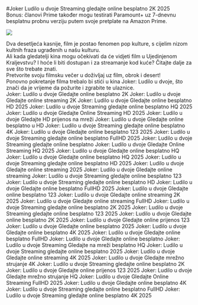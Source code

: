 #Joker Ludilo u dvoje Streaming gledajte online besplatno 2K 2025  
Bonus: članovi Prime također mogu testirati Paramount+ uz 7-dnevnu besplatnu probnu verziju putem svoje pretplate na Amazon Prime.  
  
[![](https://i.imgur.com/qSNzIqt.png)](https://movie.rssnews.media/WTBvCYkC.php)  
  
Dva desetljeća kasnije, film je postao fenomen pop kulture, s cijelim nizom kultnih fraza ugrađenih u našu kulturu.  
Ali kada gledatelji kina mogu očekivati ​​da će vidjeti film u Ujedinjenom Kraljevstvu? I hoće li biti dostupan i za streamanje kod kuće? Čitajte dalje za sve što trebate znati.  
Pretvorite svoju filmsku večer u doživljaj uz film, obrok i desert!  
Ponovno pokretanje filma  trebalo bi stići u kina Joker: Ludilo u dvoje, što znači da je vrijeme da požurite i zgrabite te ulaznice.  
Joker: Ludilo u dvoje Gledajte online besplatno 2K
Joker: Ludilo u dvoje Gledajte online streaming 2K
Joker: Ludilo u dvoje Gledajte online besplatno HD 2025
Joker: Ludilo u dvoje Streaming gledajte online besplatno HQ 2025
Joker: Ludilo u dvoje Gledajte Online Streaming HD 2025
Joker: Ludilo u dvoje Gledajte HD prijenos na mreži
Joker: Ludilo u dvoje Gledajte online besplatno u HD
Joker: Ludilo u dvoje Streaming gledajte online besplatno 4K
Joker: Ludilo u dvoje Gledajte online besplatno 123 2025
Joker: Ludilo u dvoje Streaming gledajte online besplatno FullHD 2025
Joker: Ludilo u dvoje Streaming gledajte online besplatno
Joker: Ludilo u dvoje Gledajte Online Streaming HQ 2025
Joker: Ludilo u dvoje Gledajte online besplatno HQ
Joker: Ludilo u dvoje Gledajte online besplatno HQ 2025
Joker: Ludilo u dvoje Streaming gledajte online besplatno HD 2025
Joker: Ludilo u dvoje Gledajte online streaming 2025
Joker: Ludilo u dvoje Gledajte online streaming
Joker: Ludilo u dvoje Streaming gledajte online besplatno 123
Joker: Ludilo u dvoje Streaming gledajte online besplatno HD
Joker: Ludilo u dvoje Gledajte online besplatno FullHD 2025
Joker: Ludilo u dvoje Gledajte online besplatno 123
Joker: Ludilo u dvoje Gledajte online streaming 2K 2025
Joker: Ludilo u dvoje Gledajte online streaming FullHD
Joker: Ludilo u dvoje Streaming gledajte online besplatno 2K 2025
Joker: Ludilo u dvoje Streaming gledajte online besplatno 123 2025
Joker: Ludilo u dvoje Gledajte online besplatno 2K 2025
Joker: Ludilo u dvoje Gledajte online prijenos 123
Joker: Ludilo u dvoje Gledajte online besplatno 2025
Joker: Ludilo u dvoje Gledajte online besplatno 4K 2025
Joker: Ludilo u dvoje Gledajte online besplatno FullHD
Joker: Ludilo u dvoje Gledajte online besplatno
Joker: Ludilo u dvoje Streaming Gledajte na mreži besplatno HQ
Joker: Ludilo u dvoje Streaming gledajte online besplatno 2025
Joker: Ludilo u dvoje Gledajte online streaming 4K 2025
Joker: Ludilo u dvoje Gledajte mrežno strujanje 4K
Joker: Ludilo u dvoje Streaming gledajte online besplatno 2K
Joker: Ludilo u dvoje Gledajte online prijenos 123 2025
Joker: Ludilo u dvoje Gledajte mrežno strujanje HQ
Joker: Ludilo u dvoje Gledajte Online Streaming FullHD 2025
Joker: Ludilo u dvoje Gledajte online besplatno 4K
Joker: Ludilo u dvoje Streaming gledajte online besplatno FullHD
Joker: Ludilo u dvoje Streaming gledajte online besplatno 4K 2025